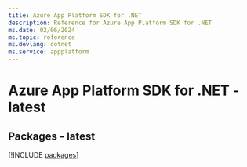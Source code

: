 ```yaml
---
title: Azure App Platform SDK for .NET
description: Reference for Azure App Platform SDK for .NET
ms.date: 02/06/2024
ms.topic: reference
ms.devlang: dotnet
ms.service: appplatform
---
```

# Azure App Platform SDK for .NET - latest
## Packages - latest
[!INCLUDE [packages](app-platform-index.md)]
